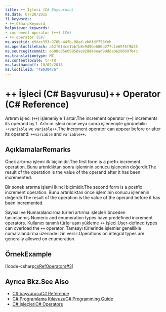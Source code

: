 ```yaml
---
title: ++ İşleci (C# Başvurusu)
ms.date: 07/20/2015
f1_keywords:
- ++_CSharpKeyword
helpviewer_keywords:
- increment operator (++) [C#]
- ++ operator [C#]
ms.assetid: e9dec353-070b-44fb-98ed-eb8fdf753feb
ms.openlocfilehash: a52f614ce1bbfb8e9d9be686b277c1e69f6f9d35
ms.sourcegitcommit: ea00c05e0995dae928d48ead99ddab6296097b4c
ms.translationtype: MT
ms.contentlocale: tr-TR
ms.lasthandoff: 10/02/2018
ms.locfileid: "48030476"
---
```

# <a name="-operator-c-reference"></a><span data-ttu-id="be53a-102">++ İşleci (C# Başvurusu)</span><span class="sxs-lookup"><span data-stu-id="be53a-102">++ Operator (C# Reference)</span></span>
<span data-ttu-id="be53a-103">Artırım işleci (`++`) işleneniyle 1 artar.</span><span class="sxs-lookup"><span data-stu-id="be53a-103">The increment operator (`++`) increments its operand by 1.</span></span> <span data-ttu-id="be53a-104">Artırım işleci önce veya sonra işleneniyle görünebilir: `++variable` ve `variable++`.</span><span class="sxs-lookup"><span data-stu-id="be53a-104">The increment operator can appear before or after its operand: `++variable` and `variable++`.</span></span>  
  
## <a name="remarks"></a><span data-ttu-id="be53a-105">Açıklamalar</span><span class="sxs-lookup"><span data-stu-id="be53a-105">Remarks</span></span>  
 <span data-ttu-id="be53a-106">Önek artırma işlemi ilk biçimidir.</span><span class="sxs-lookup"><span data-stu-id="be53a-106">The first form is a prefix increment operation.</span></span> <span data-ttu-id="be53a-107">Bunu artırıldıktan sonra işleminin sonucu işlenenin değerdir.</span><span class="sxs-lookup"><span data-stu-id="be53a-107">The result of the operation is the value of the operand after it has been incremented.</span></span>  
  
 <span data-ttu-id="be53a-108">Bir sonek artırma işlemi ikinci biçimidir.</span><span class="sxs-lookup"><span data-stu-id="be53a-108">The second form is a postfix increment operation.</span></span> <span data-ttu-id="be53a-109">Bunu artırıldıktan önce işleminin sonucu işlenenin değerdir.</span><span class="sxs-lookup"><span data-stu-id="be53a-109">The result of the operation is the value of the operand before it has been incremented.</span></span>  
  
 <span data-ttu-id="be53a-110">Sayısal ve Numaralandırma türleri artırma işleçleri önceden tanımlanmış.</span><span class="sxs-lookup"><span data-stu-id="be53a-110">Numeric and enumeration types have predefined increment operators.</span></span> <span data-ttu-id="be53a-111">Kullanıcı tanımlı türler aşırı yükleme `++` işleci.</span><span class="sxs-lookup"><span data-stu-id="be53a-111">User-defined types can overload the `++` operator.</span></span> <span data-ttu-id="be53a-112">Tamsayı türlerinde işlemler genellikle numaralandırma üzerinde izin verilir.</span><span class="sxs-lookup"><span data-stu-id="be53a-112">Operations on integral types are generally allowed on enumeration.</span></span>  
  
## <a name="example"></a><span data-ttu-id="be53a-113">Örnek</span><span class="sxs-lookup"><span data-stu-id="be53a-113">Example</span></span>  
 [!code-csharp[csRefOperators#3](../../../csharp/language-reference/operators/codesnippet/CSharp/increment-operator_1.cs)]  
  
## <a name="see-also"></a><span data-ttu-id="be53a-114">Ayrıca Bkz.</span><span class="sxs-lookup"><span data-stu-id="be53a-114">See Also</span></span>

- [<span data-ttu-id="be53a-115">C# başvurusu</span><span class="sxs-lookup"><span data-stu-id="be53a-115">C# Reference</span></span>](../../../csharp/language-reference/index.md)  
- [<span data-ttu-id="be53a-116">C# Programlama Kılavuzu</span><span class="sxs-lookup"><span data-stu-id="be53a-116">C# Programming Guide</span></span>](../../../csharp/programming-guide/index.md)  
- [<span data-ttu-id="be53a-117">C# İşleçleri</span><span class="sxs-lookup"><span data-stu-id="be53a-117">C# Operators</span></span>](../../../csharp/language-reference/operators/index.md)
